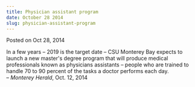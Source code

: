 ```yaml
---
title: Physician assistant program
date: October 28 2014
slug: physician-assistant-program
---
```


 



<span class="date">Posted on Oct 28, 2014    </span>
<p>In a few years &#x2013; 2019 is the target date &#x2013; CSU Monterey Bay
expects to launch a new master&apos;s degree program that will produce
medical professionals known as physicians assistants &#x2013; people who
are trained to handle 70 to 90 percent of the tasks a doctor
performs each day.<br>
&#x2013; <em>Monterey Herald</em>, Oct. 12, 2014</br></p>





```
